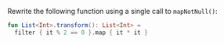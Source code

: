 

Rewrite the following function using a single call to `mapNotNull()`:

```kotlin
fun List<Int>.transform(): List<Int> =
  filter { it % 2 == 0 }.map { it * it }
```
